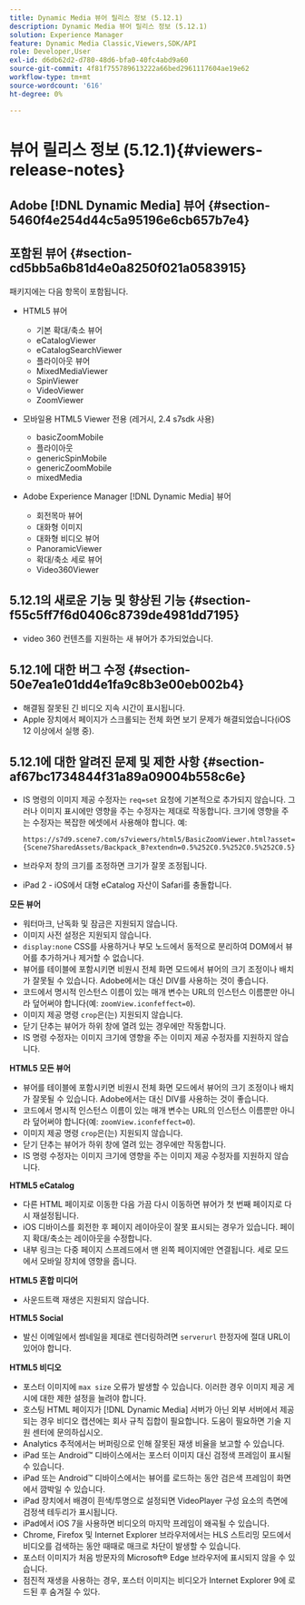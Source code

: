 ```yaml
---
title: Dynamic Media 뷰어 릴리스 정보 (5.12.1)
description: Dynamic Media 뷰어 릴리스 정보 (5.12.1)
solution: Experience Manager
feature: Dynamic Media Classic,Viewers,SDK/API
role: Developer,User
exl-id: d6db62d2-d780-48d6-bfa0-40fc4abd9a60
source-git-commit: 4f81f755789613222a66bed2961117604ae19e62
workflow-type: tm+mt
source-wordcount: '616'
ht-degree: 0%

---
```


# 뷰어 릴리스 정보 (5.12.1){#viewers-release-notes}

## Adobe [!DNL Dynamic Media] 뷰어 {#section-5460f4e254d44c5a95196e6cb657b7e4}

## 포함된 뷰어 {#section-cd5bb5a6b81d4e0a8250f021a0583915}

패키지에는 다음 항목이 포함됩니다.

* HTML5 뷰어

   * 기본 확대/축소 뷰어
   * eCatalogViewer
   * eCatalogSearchViewer
   * 플라이아웃 뷰어
   * MixedMediaViewer
   * SpinViewer
   * VideoViewer
   * ZoomViewer

* 모바일용 HTML5 Viewer 전용 (레거시, 2.4 s7sdk 사용)

   * basicZoomMobile
   * 플라이아웃
   * genericSpinMobile
   * genericZoomMobile
   * mixedMedia

* Adobe Experience Manager [!DNL Dynamic Media] 뷰어

   * 회전목마 뷰어
   * 대화형 이미지
   * 대화형 비디오 뷰어
   * PanoramicViewer
   * 확대/축소 세로 뷰어
   * Video360Viewer

## 5.12.1의 새로운 기능 및 향상된 기능 {#section-f55c5ff7f6d0406c8739de4981dd7195}

* video 360 컨텐츠를 지원하는 새 뷰어가 추가되었습니다.

## 5.12.1에 대한 버그 수정 {#section-50e7ea1e01dd4e1fa9c8b3e00eb002b4}

* 해결됨 잘못된 긴 비디오 지속 시간이 표시됩니다.
* Apple 장치에서 페이지가 스크롤되는 전체 화면 보기 문제가 해결되었습니다(iOS 12 이상에서 실행 중).

## 5.12.1에 대한 알려진 문제 및 제한 사항 {#section-af67bc1734844f31a89a09004b558c6e}

* IS 명령의 이미지 제공 수정자는 `req=set` 요청에 기본적으로 추가되지 않습니다. 그러나 이미지 표시에만 영향을 주는 수정자는 제대로 작동합니다. 크기에 영향을 주는 수정자는 복잡한 에셋에서 사용해야 합니다. 예:

  `https://s7d9.scene7.com/s7viewers/html5/BasicZoomViewer.html?asset= {Scene7SharedAssets/Backpack_B?extendn=0.5%252C0.5%252C0.5%252C0.5}`

* 브라우저 창의 크기를 조정하면 크기가 잘못 조정됩니다.
* iPad 2 - iOS에서 대형 eCatalog 자산이 Safari를 충돌합니다.

**모든 뷰어**

* 워터마크, 난독화 및 잠금은 지원되지 않습니다.
* 이미지 사전 설정은 지원되지 않습니다.
* `display:none` CSS를 사용하거나 부모 노드에서 동적으로 분리하여 DOM에서 뷰어를 추가하거나 제거할 수 없습니다.
* 뷰어를 테이블에 포함시키면 비원시 전체 화면 모드에서 뷰어의 크기 조정이나 배치가 잘못될 수 있습니다. Adobe에서는 대신 DIV를 사용하는 것이 좋습니다.
* 코드에서 명시적 인스턴스 이름이 있는 매개 변수는 URL의 인스턴스 이름뿐만 아니라 덮어써야 합니다(예: `zoomView.iconfeffect=0`).
* 이미지 제공 명령 `crop`은(는) 지원되지 않습니다.
* 닫기 단추는 뷰어가 하위 창에 열려 있는 경우에만 작동합니다.
* IS 명령 수정자는 이미지 크기에 영향을 주는 이미지 제공 수정자를 지원하지 않습니다.

**HTML5 모든 뷰어**

* 뷰어를 테이블에 포함시키면 비원시 전체 화면 모드에서 뷰어의 크기 조정이나 배치가 잘못될 수 있습니다. Adobe에서는 대신 DIV를 사용하는 것이 좋습니다.
* 코드에서 명시적 인스턴스 이름이 있는 매개 변수는 URL의 인스턴스 이름뿐만 아니라 덮어써야 합니다(예: `zoomView.iconfeffect=0`).
* 이미지 제공 명령 `crop`은(는) 지원되지 않습니다.
* 닫기 단추는 뷰어가 하위 창에 열려 있는 경우에만 작동합니다.
* IS 명령 수정자는 이미지 크기에 영향을 주는 이미지 제공 수정자를 지원하지 않습니다.

**HTML5 eCatalog**

* 다른 HTML 페이지로 이동한 다음 가끔 다시 이동하면 뷰어가 첫 번째 페이지로 다시 재설정됩니다.
* iOS 디바이스를 회전한 후 페이지 레이아웃이 잘못 표시되는 경우가 있습니다. 페이지 확대/축소는 레이아웃을 수정합니다.
* 내부 링크는 다중 페이지 스프레드에서 맨 왼쪽 페이지에만 연결됩니다. 세로 모드에서 모바일 장치에 영향을 줍니다.

**HTML5 혼합 미디어**

* 사운드트랙 재생은 지원되지 않습니다.

**HTML5 Social**

* 발신 이메일에서 썸네일을 제대로 렌더링하려면 `serverurl` 한정자에 절대 URL이 있어야 합니다.

**HTML5 비디오**

* 포스터 이미지에 `max size` 오류가 발생할 수 있습니다. 이러한 경우 이미지 제공 게시에 대한 제한 설정을 늘려야 합니다.
* 호스팅 HTML 페이지가 [!DNL Dynamic Media] 서버가 아닌 외부 서버에서 제공되는 경우 비디오 캡션에는 회사 규칙 집합이 필요합니다. 도움이 필요하면 기술 지원 센터에 문의하십시오.
* Analytics 추적에서는 버퍼링으로 인해 잘못된 재생 비율을 보고할 수 있습니다.
* iPad 또는 Android™ 디바이스에서는 포스터 이미지 대신 검정색 프레임이 표시될 수 있습니다.
* iPad 또는 Android™ 디바이스에서는 뷰어를 로드하는 동안 검은색 프레임이 화면에서 깜박일 수 있습니다.
* iPad 장치에서 배경이 흰색/투명으로 설정되면 VideoPlayer 구성 요소의 측면에 검정색 테두리가 표시됩니다.
* iPad에서 iOS 7을 사용하면 비디오의 마지막 프레임이 왜곡될 수 있습니다.
* Chrome, Firefox 및 Internet Explorer 브라우저에서는 HLS 스트리밍 모드에서 비디오를 검색하는 동안 때때로 매크로 차단이 발생할 수 있습니다.
* 포스터 이미지가 처음 방문자의 Microsoft® Edge 브라우저에 표시되지 않을 수 있습니다.
* 점진적 재생을 사용하는 경우, 포스터 이미지는 비디오가 Internet Explorer 9에 로드된 후 숨겨질 수 있다.
